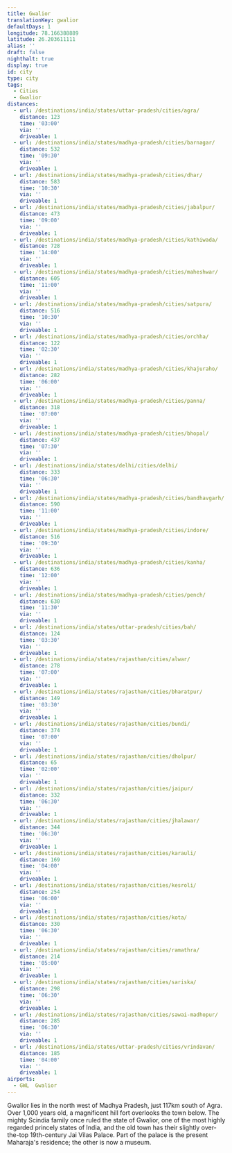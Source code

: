 ```yaml
---
title: Gwalior
translationKey: gwalior
defaultDays: 1
longitude: 78.166388889
latitude: 26.203611111
alias: ''
draft: false
nighthalt: true
display: true
id: city
type: city
tags:
  - Cities
  - Gwalior
distances:
  - url: /destinations/india/states/uttar-pradesh/cities/agra/
    distance: 123
    time: '03:00'
    via: ''
    driveable: 1
  - url: /destinations/india/states/madhya-pradesh/cities/barnagar/
    distance: 532
    time: '09:30'
    via: ''
    driveable: 1
  - url: /destinations/india/states/madhya-pradesh/cities/dhar/
    distance: 583
    time: '10:30'
    via: ''
    driveable: 1
  - url: /destinations/india/states/madhya-pradesh/cities/jabalpur/
    distance: 473
    time: '09:00'
    via: ''
    driveable: 1
  - url: /destinations/india/states/madhya-pradesh/cities/kathiwada/
    distance: 728
    time: '14:00'
    via: ''
    driveable: 1
  - url: /destinations/india/states/madhya-pradesh/cities/maheshwar/
    distance: 605
    time: '11:00'
    via: ''
    driveable: 1
  - url: /destinations/india/states/madhya-pradesh/cities/satpura/
    distance: 516
    time: '10:30'
    via: ''
    driveable: 1
  - url: /destinations/india/states/madhya-pradesh/cities/orchha/
    distance: 122
    time: '02:30'
    via: ''
    driveable: 1
  - url: /destinations/india/states/madhya-pradesh/cities/khajuraho/
    distance: 282
    time: '06:00'
    via: ''
    driveable: 1
  - url: /destinations/india/states/madhya-pradesh/cities/panna/
    distance: 318
    time: '07:00'
    via: ''
    driveable: 1
  - url: /destinations/india/states/madhya-pradesh/cities/bhopal/
    distance: 437
    time: '07:30'
    via: ''
    driveable: 1
  - url: /destinations/india/states/delhi/cities/delhi/
    distance: 333
    time: '06:30'
    via: ''
    driveable: 1
  - url: /destinations/india/states/madhya-pradesh/cities/bandhavgarh/
    distance: 590
    time: '11:00'
    via: ''
    driveable: 1
  - url: /destinations/india/states/madhya-pradesh/cities/indore/
    distance: 516
    time: '09:30'
    via: ''
    driveable: 1
  - url: /destinations/india/states/madhya-pradesh/cities/kanha/
    distance: 636
    time: '12:00'
    via: ''
    driveable: 1
  - url: /destinations/india/states/madhya-pradesh/cities/pench/
    distance: 630
    time: '11:30'
    via: ''
    driveable: 1
  - url: /destinations/india/states/uttar-pradesh/cities/bah/
    distance: 124
    time: '03:30'
    via: ''
    driveable: 1
  - url: /destinations/india/states/rajasthan/cities/alwar/
    distance: 278
    time: '07:00'
    via: ''
    driveable: 1
  - url: /destinations/india/states/rajasthan/cities/bharatpur/
    distance: 149
    time: '03:30'
    via: ''
    driveable: 1
  - url: /destinations/india/states/rajasthan/cities/bundi/
    distance: 374
    time: '07:00'
    via: ''
    driveable: 1
  - url: /destinations/india/states/rajasthan/cities/dholpur/
    distance: 65
    time: '02:00'
    via: ''
    driveable: 1
  - url: /destinations/india/states/rajasthan/cities/jaipur/
    distance: 332
    time: '06:30'
    via: ''
    driveable: 1
  - url: /destinations/india/states/rajasthan/cities/jhalawar/
    distance: 344
    time: '06:30'
    via: ''
    driveable: 1
  - url: /destinations/india/states/rajasthan/cities/karauli/
    distance: 169
    time: '04:00'
    via: ''
    driveable: 1
  - url: /destinations/india/states/rajasthan/cities/kesroli/
    distance: 254
    time: '06:00'
    via: ''
    driveable: 1
  - url: /destinations/india/states/rajasthan/cities/kota/
    distance: 330
    time: '06:30'
    via: ''
    driveable: 1
  - url: /destinations/india/states/rajasthan/cities/ramathra/
    distance: 214
    time: '05:00'
    via: ''
    driveable: 1
  - url: /destinations/india/states/rajasthan/cities/sariska/
    distance: 298
    time: '06:30'
    via: ''
    driveable: 1
  - url: /destinations/india/states/rajasthan/cities/sawai-madhopur/
    distance: 285
    time: '06:30'
    via: ''
    driveable: 1
  - url: /destinations/india/states/uttar-pradesh/cities/vrindavan/
    distance: 185
    time: '04:00'
    via: ''
    driveable: 1
airports:
  - GWL  Gwalior
---
```




















































































































































































































Gwalior lies in the north west of Madhya Pradesh, just 117km south of Agra. Over 1,000 years old, a magnificent hill fort overlooks the town below. The mighty Scindia family once ruled the state of Gwalior, one of the most highly regarded princely states of India, and the old town has their slightly over-the-top 19th-century Jai Vilas Palace. Part of the palace is the present Maharaja's residence; the other is now a museum.
